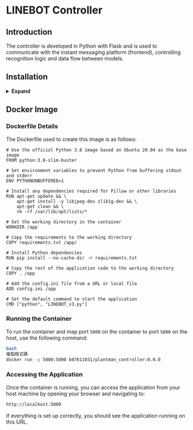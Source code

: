 # LINEBOT Controller

## Introduction
The controller is developed in Python with Flask and is used to communicate with the instant messaging platform (frontend), controlling recognition logic and data flow between models.

## Installation

<details><summary> <b>Expand</b> </summary>

``` shell
# pip install required packages
pip install -r requirements.txt

# edit your linebot information
vi config.ini

# run the controller
python controller.py
```

</details>

## Docker Image

### Dockerfile Details

The Dockerfile used to create this image is as follows:

```
# Use the official Python 3.8 image based on Ubuntu 20.04 as the base image
FROM python:3.8-slim-buster

# Set environment variables to prevent Python from buffering stdout and stderr
ENV PYTHONUNBUFFERED=1

# Install any dependencies required for Pillow or other libraries
RUN apt-get update && \
    apt-get install -y libjpeg-dev zlib1g-dev && \
    apt-get clean && \
    rm -rf /var/lib/apt/lists/*

# Set the working directory in the container
WORKDIR /app

# Copy the requirements to the working directory
COPY requirements.txt /app/

# Install Python dependencies
RUN pip install --no-cache-dir -r requirements.txt

# Copy the rest of the application code to the working directory
COPY . /app

# Add the config.ini file from a URL or local file
ADD config.ini /app

# Set the default command to start the application
CMD ["python", "LINEBOT_v3.py"]

```

### Running the Container

To run the container and map port `5000` on the container to port `5000` on the host, use the following command:

```bash
bash
複製程式碼
docker run -p 5000:5000 b07611031/plantman_controller:0.0.0

```

### Accessing the Application

Once the container is running, you can access the application from your host machine by opening your browser and navigating to:

```bash
http://localhost:5000
```

If everything is set up correctly, you should see the application running on this URL.
